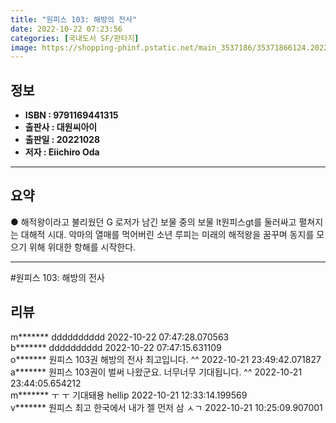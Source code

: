```yaml
---
title: "원피스 103: 해방의 전사"
date: 2022-10-22 07:23:56
categories: [국내도서 SF/판타지]
image: https://shopping-phinf.pstatic.net/main_3537186/35371866124.20221021201806.jpg
---
```


## **정보**

- **ISBN : 9791169441315**
- **출판사 : 대원씨아이**
- **출판일 : 20221028**
- **저자 : Eiichiro Oda**

------



## **요약**



● 해적왕이라고 불리웠던 G 로저가 남긴 보물 중의 보물 lt원피스gt를 둘러싸고 펼쳐지는 대해적 시대. 악마의 열매를 먹어버린 소년 루피는 미래의 해적왕을 꿈꾸며 동지를 모으기 위해 위대한 항해를 시작한다.



------

#원피스 103: 해방의 전사


## **리뷰** 

  m******* dddddddddd 2022-10-22 07:47:28.070563 <br/>  b******* dddddddddd 2022-10-22 07:47:15.631109 <br/>  o******* 원피스 103권 해방의 전사 최고입니다. ^^ 2022-10-21 23:49:42.071827 <br/>  a******* 원피스 103권이 벌써 나왔군요. 너무너무 기대됩니다. ^^ 2022-10-21 23:44:05.654212 <br/>  m******* ㅜ ㅜ 기대돼용 hellip 2022-10-21 12:33:14.199569 <br/>  v******* 원피스 최고 한국에서 내가 젤 먼저 삼 ㅅㄱ 2022-10-21 10:25:09.907001 <br/>